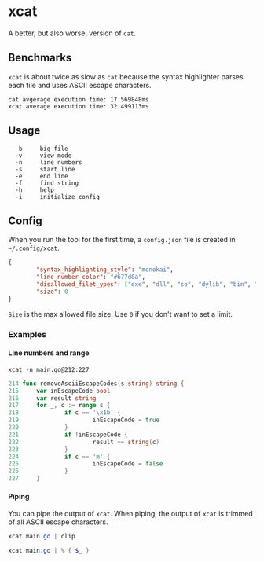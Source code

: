 # xcat
A better, but also worse, version of `cat`.

## Benchmarks
`xcat` is about twice as slow as `cat` because the syntax highlighter parses each file and uses ASCII escape characters.  
```
cat avgerage execution time: 17.569848ms
xcat average execution time: 32.499113ms
```

## Usage
```
  -b     big file
  -v     view mode
  -n     line numbers
  -s     start line
  -e     end line
  -f     find string
  -h     help
  -i     initialize config
```

## Config
When you run the tool for the first time, a `config.json` file is created in `~/.config/xcat`.
```json
{
        "syntax_highlighting_style": "monokai",
        "line_number_color": "#677d8a",
        "disallowed_filet_ypes": ["exe", "dll", "so", "dylib", "bin", "o", "a", "lib"],
        "size": 0
}
```
`Size` is the max allowed file size. Use `0` if you don't want to set a limit.

### Examples

#### Line numbers and range
```
xcat -n main.go@212:227
```
```go
214 func removeAsciiEscapeCodes(s string) string {
215     var inEscapeCode bool
216     var result string
217     for _, c := range s {
218             if c == '\x1b' {
219                     inEscapeCode = true
220             }
221             if !inEscapeCode {
222                     result += string(c)
223             }
224             if c == 'm' {
225                     inEscapeCode = false
226             }
227     }
```

#### Piping
You can pipe the output of `xcat`. When piping, the output of `xcat` is trimmed of all ASCII escape characters.
```powershell
xcat main.go | clip
```
```powershell
xcat main.go | % { $_ }
```


